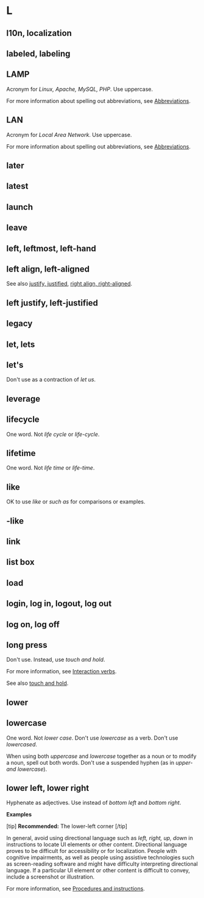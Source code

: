 # L

## l10n, localization
## labeled, labeling
## LAMP

Acronym for *Linux, Apache, MySQL, PHP*. Use uppercase.

For more information about spelling out abbreviations, see [Abbreviations]().

## LAN

Acronym for *Local Area Network*. Use uppercase.

For more information about spelling out abbreviations, see [Abbreviations]().

## later
## latest
## launch
## leave
## left, leftmost, left-hand
## left align, left-aligned

See also [justify, justified](), [right align, right-aligned]().

## left justify, left-justified
## legacy
## let, lets
## let's

Don't use as a contraction of *let us*.

## leverage
## lifecycle

One word. Not *life cycle* or *life-cycle*.

## lifetime

One word. Not *life time* or *life-time*.

## like

OK to use *like* or *such as* for comparisons or examples.

## -like
## link
## list box
## load
## login, log in, logout, log out
## log on, log off
## long press

Don't use. Instead, use *touch and hold*.

For more information, see [Interaction verbs](ui-elements.md).

See also [touch and hold](#touch-and-hold).

## lower
## lowercase

One word. Not *lower case*. Don't use *lowercase* as a verb. Don't use *lowercased*.

When using both *uppercase* and *lowercase* together as a noun or to modify a noun, spell out both words. Don't use a suspended hyphen (as in *upper- and lowercase*).

## lower left, lower right

Hyphenate as adjectives. Use instead of *bottom left* and *bottom right*.

**Examples**  

[tip] **Recommended:** The lower-left corner [/tip]  

In general, avoid using directional language such as *left, right, up, down* in instructions to locate UI elements or other content. Directional language proves to be difficult for accessibility or for localization. People with cognitive impairments, as well as people using assistive technologies such as screen-reading software and might have difficulty interpreting directional language. If a particular UI element or other content is difficult to convey, include a screenshot or illustration.

For more information, see [Procedures and instructions]().
